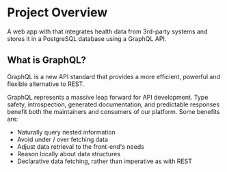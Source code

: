 # Project Overview

A web app with that integrates health data from 3rd-party systems and stores it in a PostgreSQL database using a GraphQL API.

## What is GraphQL?

GraphQL is a new API standard that provides a more efficient, powerful and flexible alternative to REST.

GraphQL represents a massive leap forward for API development. Type safety, introspection, generated documentation, and predictable responses benefit both the maintainers and consumers of our platform. Some benefits are:

* Naturally query nested information
* Avoid under / over fetching data
* Adjust data retrieval to the front-end's needs
* Reason locally about data structures
* Declarative data fetching, rather than imperative as with REST